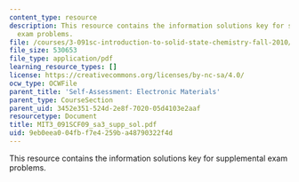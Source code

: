 ```yaml
---
content_type: resource
description: This resource contains the information solutions key for supplemental
  exam problems.
file: /courses/3-091sc-introduction-to-solid-state-chemistry-fall-2010/9eb0eea004fbf7e4259ba48790322f4d_MIT3_091SCF09_sa3_supp_sol.pdf
file_size: 530653
file_type: application/pdf
learning_resource_types: []
license: https://creativecommons.org/licenses/by-nc-sa/4.0/
ocw_type: OCWFile
parent_title: 'Self-Assessment: Electronic Materials'
parent_type: CourseSection
parent_uid: 3452e351-524d-2e8f-7020-05d4103e2aaf
resourcetype: Document
title: MIT3_091SCF09_sa3_supp_sol.pdf
uid: 9eb0eea0-04fb-f7e4-259b-a48790322f4d
---
```

This resource contains the information solutions key for supplemental exam problems.